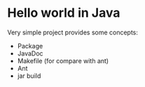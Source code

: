 Hello world in Java
===================

Very simple project provides some concepts:

* Package
* JavaDoc
* Makefile (for compare with ant)
* Ant
* jar build
